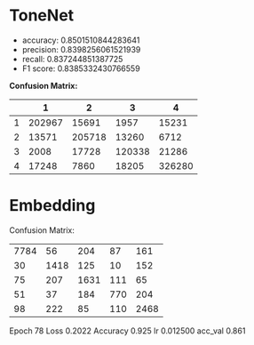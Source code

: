 # ToneNet

- accuracy: 0.8501510844283641
- precision: 0.8398256061521939
- recall: 0.837244851387725
- F1 score: 0.8385332430766559

**Confusion Matrix:**

| |1|2|3|4|
|---|---|---|---|---|
|1| 202967| 15691 | 1957   | 15231 |
|2| 13571 | 205718| 13260  | 6712  |
|3| 2008  | 17728 | 120338 | 21286 |
|4| 17248 | 7860  | 18205  | 326280|

# Embedding

Confusion Matrix:

||||||
|---|---|---|---|---|
|7784 |  56 | 204 |  87 | 161|
|  30 |1418 | 125 |  10 | 152|
|  75 | 207 |1631 | 111 |  65|
|  51 |  37 | 184 | 770 | 204|
|  98 | 222 |  85 | 110 |2468|

Epoch 78 Loss 0.2022 Accuracy 0.925 lr 0.012500 acc_val 0.861
